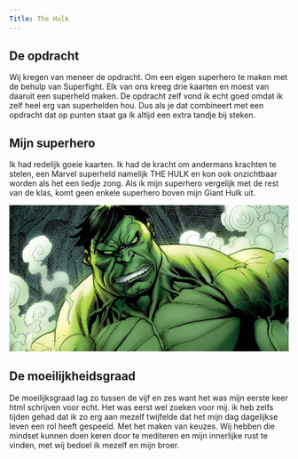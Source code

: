 ```yaml
---
Title: The Hulk
---
```


## De opdracht
Wij kregen van meneer de opdracht.
Om een eigen superhero te maken met de behulp van Superfight. Elk van ons kreeg drie kaarten en moest van daaruit een superheld maken. De opdracht zelf vond ik echt goed omdat ik zelf heel erg van superhelden hou. Dus als je dat combineert met een opdracht dat op punten staat ga ik altijd een extra  tandje bij steken.

## Mijn superhero
Ik had redelijk goeie kaarten. Ik had de kracht om andermans krachten te stelen, een Marvel superheld namelijk THE HULK en kon ook onzichtbaar worden als het een liedje zong. Als ik mijn superhero vergelijk met de rest van de klas, komt geen enkele superhero boven mijn Giant Hulk uit. 

![The-Giant-HULK-is-beautiful!](The%20hulk.jpg)

## De moeilijkheidsgraad
De moeilijksgraad lag zo tussen de vijf en zes want het was mijn eerste keer html schrijven voor echt. Het was eerst wel zoeken voor mij. ik heb zelfs tijden gehad dat ik zo erg aan mezelf twijfelde dat het mijn dag dagelijkse leven een rol heeft gespeeld. Met het maken van keuzes. Wij hebben die mindset kunnen doen keren door te mediteren en mijn innerlijke rust te vinden, met wij bedoel ik mezelf en mijn broer.

